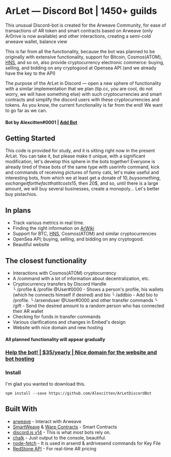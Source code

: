# ArLet — Discord Bot | 1450+ guilds

This unusual Discord-bot is created for the Arweave Community, for ease of transactions of AR token and smart contracts based on Arweave (only ArDrive is now available) and other interactions, creating a semi-cold arweave wallet, balance view

This is far from all the functionality, because the bot was planned to be originally with extensive functionality, support for Bitcoin, Cosmos(ATOM), [HNS](https://hsd-dev.org/), and so on, also provide cryptocurrency electronic commerce: buying, selling, and bidding on any cryptogood at Opensea API (and we already have the key to the API)

The purpose of the ArLet in Discord — open a new sphere of functionality with a similar implementation that we plan (tip.cc, you are cool, do not worry, we will have something else) with such cryptocurrencies and smart contracts and simplify the discord users with these cryptocurrencies and tokens.
As you know, the current functionality is far from the end! We want to go far as we can.

#### Bot by Alexcitten#0001 | [Add Bot](https://discord.com/api/oauth2/authorize?client_id=631868778074079245&permissions=2147795968&scope=bot%20applications.commands)

## Getting Started

This code is provided for study, and it is sitting right now in the present ArLet. You can take it, but please make it unique, with a significant modification, let's develop this sphere in the bots together! Everyone is already tired of these bots of the same type with userinfo command, kick and commands of receiving pictures of funny cats, let's make useful and interesting bots, from which we at least get a donate of 10$, buy something, exchange it for the fact that it costs 15$, then 20$, and so, until there is a large amount, we will buy several businesses, create a monopoly... Let's better buy pistachios.

## In plans

* Track various metrics in real time.
* Finding the right information on [ArWiki](https://arwiki.wiki/#/en)
* Support for BTC, [HNS](https://hsd-dev.org/), Cosmos(ATOM) and similar cryptocurrencies
* OpenSea API; buying, selling, and bidding on any cryptogood.
* Beautiful website

## The closest functionality
* Interactions with Cosmos(ATOM) cryptocurrency
* A /command with a lot of information about decentralization, etc.
* Cryptocurrency transfers by Discord Handle<br>
    ╰ /profile & /profile @User#0000 - Shows a person's profile, his wallets (which he connects himself if desired) and bio
       ╰ /addbio - Add bio to /profile.
         ╰ /arsenduser @User#0000 <quantity> <Key File.json> and other transfer commands
           ╰ /gift <quantity> <Key File.json> - Send the desired amount to a random person who has connected their AR wallet
* Checking for funds in transfer commands
* Various clarifications and changes in Embed's design
* Website with nice domain and new hosting
#### All planned functionality will appear gradually
         
### [Help the bot! | $35/yearly | Nice domain for the website and bot hosting](https://alexcitten.diaka.ua/donate)
### Install

I'm glad you wanted to download this.

```
npm install --save https://github.com/Alexcitten/ArLetDiscordBot
```

## Built With

* [arweave](https://www.npmjs.com/package/arweave) - Interact with Arweave
* [SmartWeave](https://academy.warp.cc/tutorials/elementary/smartweave) & [Warp Contracts](https://github.com/warp-contracts/warp) - Smart Contracts
* [discord.js v14](https://discord.js.org/#/) - This is what most bots rely on.
* [chalk](https://www.npmjs.com/package/chalk) - Just output to the console, beautiful.
* [node-fetch](https://www.npmjs.com/package/node-fetch) - It is used in arsend & ardrivesend commands for Key File
* [RedStone API](https://www.npmjs.com/package/redstone-api) - For real-time AR pricing
